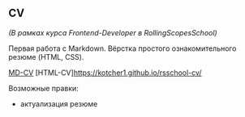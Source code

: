 ## CV

*(В рамках курса Frontend-Developer в RollingScopesSchool)*

Первая работа с Markdown. Вёрстка простого ознакомительного резюме (HTML, CSS).


[MD-CV](https://kotcher1.github.io/rsschool-cv/cv)
[HTML-CV]https://kotcher1.github.io/rsschool-cv/

Возможные правки:
- актуализация резюме
